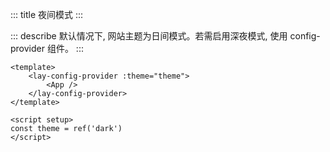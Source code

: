 ::: title 夜间模式
:::

::: describe 默认情况下, 网站主题为日间模式。若需启用深夜模式, 使用 config-provider 组件。
:::

```
<template>
    <lay-config-provider :theme="theme">
        <App />
    </lay-config-provider>
</template>

<script setup>
const theme = ref('dark')
</script>
```